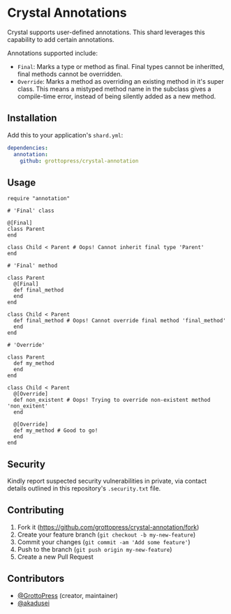 # Crystal Annotations

Crystal supports user-defined annotations. This shard leverages this capability to add certain annotations.

Annotations supported include:

- `Final`: Marks a type or method as final. Final types cannot be inheritted, final methods cannot be overridden.
- `Override`: Marks a method as overriding an existing method in it's super class. This means a mistyped method name in the subclass gives a compile-time error, instead of being silently added as a new method.

## Installation

Add this to your application's `shard.yml`:

```yaml
dependencies:
  annotation:
    github: grottopress/crystal-annotation
```

## Usage

```crystal
require "annotation"

# 'Final' class

@[Final]
class Parent
end

class Child < Parent # Oops! Cannot inherit final type 'Parent'
end

# 'Final' method

class Parent
  @[Final]
  def final_method
  end
end

class Child < Parent
  def final_method # Oops! Cannot override final method 'final_method'
  end
end

# 'Override'

class Parent
  def my_method
  end
end

class Child < Parent
  @[Override]
  def non_existent # Oops! Trying to override non-existent method 'non_exitent'
  end

  @[Override]
  def my_method # Good to go!
  end
end
```

## Security

Kindly report suspected security vulnerabilities in private, via contact details outlined in this repository's `.security.txt` file.

## Contributing

1. Fork it (<https://github.com/grottopress/crystal-annotation/fork>)
2. Create your feature branch (`git checkout -b my-new-feature`)
3. Commit your changes (`git commit -am 'Add some feature'`)
4. Push to the branch (`git push origin my-new-feature`)
5. Create a new Pull Request

## Contributors

- [@GrottoPress](https://github.com/grottopress) (creator, maintainer)
- [@akadusei](https://github.com/akadusei)
